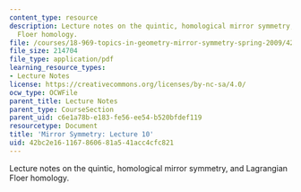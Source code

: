 ```yaml
---
content_type: resource
description: Lecture notes on the quintic, homological mirror symmetry, and Lagrangian
  Floer homology.
file: /courses/18-969-topics-in-geometry-mirror-symmetry-spring-2009/42bc2e161167860681a541acc4cfc821_MIT18_969s09_lec10.pdf
file_size: 214704
file_type: application/pdf
learning_resource_types:
- Lecture Notes
license: https://creativecommons.org/licenses/by-nc-sa/4.0/
ocw_type: OCWFile
parent_title: Lecture Notes
parent_type: CourseSection
parent_uid: c6e1a78b-e183-fe56-ee54-b520bfdef119
resourcetype: Document
title: 'Mirror Symmetry: Lecture 10'
uid: 42bc2e16-1167-8606-81a5-41acc4cfc821
---
```

Lecture notes on the quintic, homological mirror symmetry, and Lagrangian Floer homology.